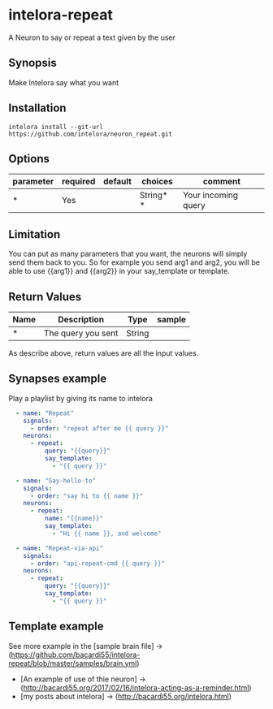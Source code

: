 # intelora-repeat

A Neuron to say or repeat a text given by the user


## Synopsis

Make Intelora say what you want

## Installation

  ```
  intelora install --git-url https://github.com/intelora/neuron_repeat.git
  ```


## Options

| parameter  | required | default   | choices  | comment                                                                                    |
|------------|----------|-----------|----------|--------------------------------------------------------------------------------------------|
| *          | Yes      |           | String* * | Your incoming query                                                                        |

## Limitation

You can put as many parameters that you want, the neurons will simply send them back to you.
So for example you send arg1 and arg2, you will be able to use {{arg1}} and {{arg2}} in your say_template or template.


## Return Values

| Name                | Description                                                                           | Type     | sample   |
| ------------------- | ------------------------------------------------------------------------------------- | -------- | -------- |
| *                   | The query you sent                                                                    | String   |          |

As describe above, return values are all the input values.


## Synapses example

Play a playlist by giving its name to intelora

```yaml
  - name: "Repeat"
    signals:
      - order: "repeat after me {{ query }}"
    neurons:
      - repeat:
          query: "{{query}}"
          say_template:
            - "{{ query }}"
```

```yaml
  - name: "Say-hello-to"
    signals:
      - order: "say hi to {{ name }}"
    neurons:
      - repeat:
          name: "{{name}}"
          say_template:
            - "Hi {{ name }}, and welcome"
```

```yaml
  - name: "Repeat-via-api"
    signals:
      - order: "api-repeat-cmd {{ query }}"
    neurons:
      - repeat:
          query: "{{query}}"
          say_template:
            - "{{ query }}"
```

## Template example



See more example in the [sample brain file] -> (https://github.com/bacardi55/intelora-repeat/blob/master/samples/brain.yml)

* [An example of use of thie neuron] -> (http://bacardi55.org/2017/02/16/intelora-acting-as-a-reminder.html)
* [my posts about intelora] -> (http://bacardi55.org/intelora.html)

